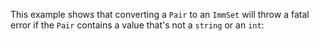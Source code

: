 This example shows that converting a `Pair` to an `ImmSet` will throw a fatal error if the `Pair` contains a value that's not a `string` or an `int`:
